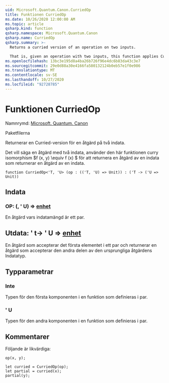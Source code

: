 ```yaml
---
uid: Microsoft.Quantum.Canon.CurriedOp
title: Funktionen CurriedOp
ms.date: 10/26/2020 12:00:00 AM
ms.topic: article
qsharp.kind: function
qsharp.namespace: Microsoft.Quantum.Canon
qsharp.name: CurriedOp
qsharp.summary: >-
  Returns a curried version of an operation on two inputs.

  That is, given an operation with two inputs, this function applies Curry's isomorphism $f(x, y) \equiv f(x)(y)$ to return an operation of one input which returns an operation of one input.
ms.openlocfilehash: 13bc3e195d8a4ba26b726f96e4dc6b83da43c3e7
ms.sourcegitcommit: 29e0d88a30e4166fa580132124b0eb57e1f0e986
ms.translationtype: MT
ms.contentlocale: sv-SE
ms.lasthandoff: 10/27/2020
ms.locfileid: "92728785"
---
```

# <a name="curriedop-function"></a>Funktionen CurriedOp

Namnrymd: [Microsoft. Quantum. Canon](xref:Microsoft.Quantum.Canon)

Paketfilerna [](https://nuget.org/packages/)


Returnerar en Curried-version för en åtgärd på två indata.

Det vill säga en åtgärd med två indata, använder den här funktionen curry isomorphism $f (x, y) \equiv f (x) $ för att returnera en åtgärd av en indata som returnerar en åtgärd av en indata.

```qsharp
function CurriedOp<'T, 'U> (op : (('T, 'U) => Unit)) : ('T -> ('U => Unit))
```


## <a name="input"></a>Indata

### <a name="op--tu--unit"></a>OP: (, ' U) => [enhet](xref:microsoft.quantum.lang-ref.unit) 

En åtgärd vars indatamängd är ett par.



## <a name="output--t---u--unit"></a>Utdata: ' t-> ' U => [enhet](xref:microsoft.quantum.lang-ref.unit) 

En åtgärd som accepterar det första elementet i ett par och returnerar en åtgärd som accepterar den andra delen av den ursprungliga åtgärdens Indatatyp.

## <a name="type-parameters"></a>Typparametrar

### <a name="t"></a>Inte

Typen för den första komponenten i en funktion som definieras i par.
### <a name="u"></a>' U

Typen för den andra komponenten i en funktion som definieras i par.

## <a name="remarks"></a>Kommentarer

Följande är likvärdiga:

```qsharp
op(x, y);

let curried = CurriedOp(op);
let partial = curried(x);
partial(y);
```